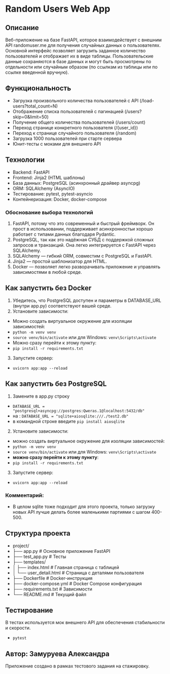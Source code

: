 # Random Users Web App
## Описание
Веб-приложение на базе FastAPI, которое взаимодействует с внешним API randomuser.me для получения случайных данных о пользователях. Основной интерфейс позволяет загрузить заданное количество пользователей и отображает их в виде таблицы. Пользовательские данные сохраняются в базе данных и могут быть просмотрены по отдельности или случайным образом (по ссылкам из таблицы или по ссылке введенной вручную).

## Функциональность
- Загрузка произвольного количества пользователей с API (/load-users?total_count=N)
- Отображение списка пользователей с пагинацией (/users?skip=0&limit=50)
- Получение общего количества пользователей (/users/count)
- Переход странице конкретного пользователя (/{user_id})
- Переход к странице случайного пользователя (/random)
- Загрузка 1000 пользователей при старте сервера
- Юнит-тесты с моками для внешнего API

## Технологии
- Backend: FastAPI
- Frontend: Jinja2 (HTML шаблоны)
- База данных: PostgreSQL (асинхронный драйвер asyncpg)
- ORM: SQLAlchemy (AsyncIO)
- Тестирование: pytest, pytest-asyncio
- Контейнеризация: Docker, docker-compose

### Обоснование выбора технологий
1. FastAPI, потому что это современный и быстрый фреймворк. Он прост в использовании, поддерживает асинхронностьи хорошо работает с типами данных благодаря Pydantic. 
2. PostgreSQL, так как это надёжная СУБД с поддержкой сложных запросов и транзакций. Она легко интегрируется с FastAPI через SQLAlchemy.
3. SQLAlchemy — гибкий ORM, совместим с PostgreSQL и FastAPI.
4. Jinja2 — простой шаблонизатор для HTML.
5. Docker — позволяет легко разворачивать приложение и управлять зависимостями в любой среде.

## Как запустить без Docker
1. Убедитесь, что PostgreSQL доступен и параметры в DATABASE_URL (внутри app.py) соответствуют вашей среде.
2. Установите зависимости:
- Можно создать виртуальное окружение для изоляции зависимостей:
- `python -m venv venv`
- `source venv/bin/activate` или для Windows: `venv\Scripts\activate`
- Можно сразу перейти к этому пункту:
- `pip install -r requirements.txt`
3. Запустите сервер:
- `uvicorn app:app --reload`

## Как запустить без PostgreSQL
1. Замените в app.py строку
- `DATABASE_URL = "postgresql+asyncpg://postgres:Qweras.1@localhost:5432/db"`
- на : `DATABASE_URL = "sqlite+aiosqlite:///./test2.db"`
- в командной строке введите `pip install aiosqlite`
2. Установите зависимости:
- можно создать виртуальное окружение для изоляции зависимостей:
- `python -m venv venv`
- `source venv/bin/activate` или для Windows: `venv\Scripts\activate`
- **можно сразу перейти к этому пункту**:
- `pip install -r requirements.txt`
3. Запустите сервер:
- `uvicorn app:app --reload`
### Комментарий:
- В целом sqlite тоже подходит для этого проекта, только загрузку новых API лучше делать более маленькими партиями с шагом 400-500.

## Структура проекта
- project/
- ├── app.py                 # Основное приложение FastAPI
- ├── test_app.py            # Тесты
- ├── templates/
- │   ├── index.html         # Главная страница с таблицей
- │   └── user_detail.html   # Страница с деталями пользователя
- ├── Dockerfile             # Docker-инструкция
- ├── docker-compose.yml     # Docker Compose конфигурация
- ├── requirements.txt       # Зависимости
- └── README.md              # Текущий файл

## Тестирование
В тестах используется мок внешнего API для обеспечения стабильности и скорости.
- `pytest`

## Автор: Замуруева Александра
Приложение создано в рамках тестового задания на стажировку.
